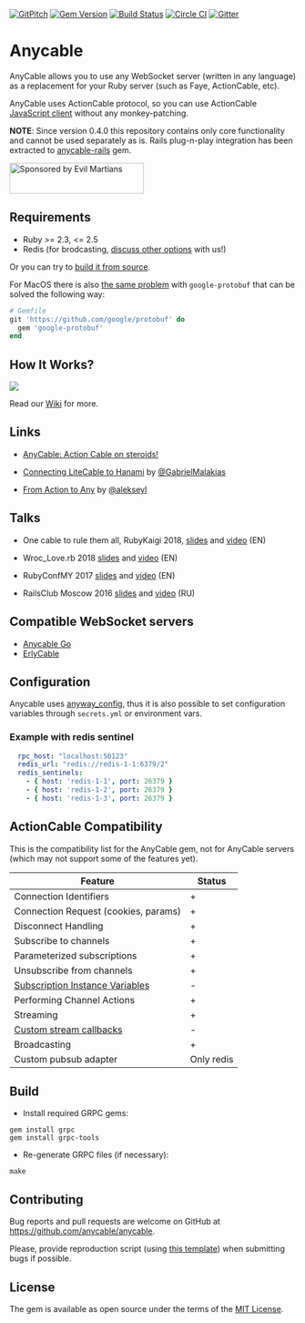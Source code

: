[![GitPitch](https://gitpitch.com/assets/badge.svg)](https://gitpitch.com/anycable/anycable/master?grs=github) [![Gem Version](https://badge.fury.io/rb/anycable.svg)](https://rubygems.org/gems/anycable) [![Build Status](https://travis-ci.org/anycable/anycable.svg?branch=master)](https://travis-ci.org/anycable/anycable) [![Circle CI](https://circleci.com/gh/anycable/anycable/tree/master.svg?style=svg)](https://circleci.com/gh/anycable/anycable/tree/master)
[![Gitter](https://img.shields.io/badge/gitter-join%20chat%20%E2%86%92-brightgreen.svg)](https://gitter.im/anycable/Lobby)

# Anycable

AnyCable allows you to use any WebSocket server (written in any language) as a replacement for your Ruby server (such as Faye, ActionCable, etc).

AnyCable uses ActionCable protocol, so you can use ActionCable [JavaScript client](https://www.npmjs.com/package/actioncable) without any monkey-patching.

**NOTE**: Since version 0.4.0 this repository contains only core functionality and cannot be used separately as is.
Rails plug-n-play integration has been extracted to [anycable-rails](https://github.com/anycable/anycable-rails) gem.

<a href="https://evilmartians.com/">
<img src="https://evilmartians.com/badges/sponsored-by-evil-martians.svg" alt="Sponsored by Evil Martians" width="236" height="54"></a>

## Requirements

- Ruby >= 2.3, <= 2.5
- Redis (for brodcasting, [discuss other options](https://github.com/anycable/anycable/issues/2) with us!)

Or you can try to [build it from source](https://github.com/grpc/grpc/blob/master/INSTALL.md#build-from-source).

For MacOS there is also [the same problem](https://github.com/google/protobuf/issues/4098) with `google-protobuf` that can be solved
the following way:

```ruby
# Gemfile
git 'https://github.com/google/protobuf' do
  gem 'google-protobuf'
end
```

## How It Works?

![](https://s3.amazonaws.com/anycable/Scheme.png)

Read our [Wiki](https://github.com/anycable/anycable/wiki) for more.

## Links

- [AnyCable: Action Cable on steroids!](https://evilmartians.com/chronicles/anycable-actioncable-on-steroids)

- [Connecting LiteCable to Hanami](http://gabrielmalakias.com.br/ruby/hanami/iot/2017/05/26/websockets-connecting-litecable-to-hanami.html) by [@GabrielMalakias](https://github.com/GabrielMalakias)

- [From Action to Any](https://medium.com/@leshchuk/from-action-to-any-1e8d863dd4cf) by [@alekseyl](https://github.com/alekseyl)

## Talks

- One cable to rule them all, RubyKaigi 2018, [slides](https://speakerdeck.com/palkan/rubykaigi-2018-anycable-one-cable-to-rule-them-all) and [video](https://www.youtube.com/watch?v=jXCPuNICT8s) (EN)

- Wroc_Love.rb 2018 [slides](https://speakerdeck.com/palkan/wroc-love-dot-rb-2018-cables-cables-cables) and [video](https://www.youtube.com/watch?v=AUxFFOehiy0) (EN)

- RubyConfMY 2017 [slides](https://speakerdeck.com/palkan/rubyconf-malaysia-2017-anycable) and [video](https://www.youtube.com/watch?v=j5oFx525zNw) (EN)

- RailsClub Moscow 2016 [slides](https://speakerdeck.com/palkan/railsclub-moscow-2016-anycable) and [video](https://www.youtube.com/watch?v=-k7GQKuBevY&list=PLiWUIs1hSNeOXZhotgDX7Y7qBsr24cu7o&index=4) (RU)


## Compatible WebSocket servers

- [Anycable Go](https://github.com/anycable/anycable-go)
- [ErlyCable](https://github.com/anycable/erlycable)

## Configuration

Anycable uses [anyway_config](https://github.com/palkan/anyway_config), thus it is also possible to set configuration variables through `secrets.yml` or environment vars.

### Example with redis sentinel

```yaml
  rpc_host: "localhost:50123"
  redis_url: "redis://redis-1-1:6379/2"
  redis_sentinels:
    - { host: 'redis-1-1', port: 26379 }
    - { host: 'redis-1-2', port: 26379 }
    - { host: 'redis-1-3', port: 26379 }
```

## ActionCable Compatibility

This is the compatibility list for the AnyCable gem, not for AnyCable servers (which may not support some of the features yet).

Feature                  | Status
-------------------------|--------
Connection Identifiers   | +
Connection Request (cookies, params) | +
Disconnect Handling | +
Subscribe to channels | +
Parameterized subscriptions | +
Unsubscribe from channels | +
[Subscription Instance Variables](http://edgeapi.rubyonrails.org/classes/ActionCable/Channel/Streams.html) | -
Performing Channel Actions | +
Streaming | +
[Custom stream callbacks](http://edgeapi.rubyonrails.org/classes/ActionCable/Channel/Streams.html) | -
Broadcasting | +
Custom pubsub adapter | Only redis

## Build

- Install required GRPC gems:

```
gem install grpc
gem install grpc-tools
```

- Re-generate GRPC files (if necessary):

```
make
```

## Contributing

Bug reports and pull requests are welcome on GitHub at https://github.com/anycable/anycable.

Please, provide reproduction script (using [this template](https://github.com/anycable/anycable/blob/master/etc/bug_report_template.rb)) when submitting bugs if possible.

## License
The gem is available as open source under the terms of the [MIT License](http://opensource.org/licenses/MIT).
